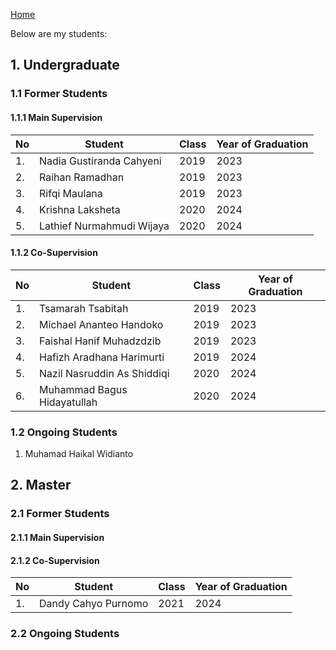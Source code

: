 [Home](https://github.com/Dr-Sidik/.github/blob/main/README.md)

Below are my students:

## 1. Undergraduate

### 1.1 Former Students

#### 1.1.1 Main Supervision

| No | Student  | Class  | Year of Graduation  |   
|--- |---|---|---|
| 1. | Nadia Gustiranda Cahyeni  | 2019 | 2023 | 
| 2. | Raihan Ramadhan           | 2019 | 2023 |   
| 3. | Rifqi Maulana             | 2019 | 2023 |  
| 4. | Krishna Laksheta          | 2020 | 2024 |
| 5. | Lathief Nurmahmudi Wijaya | 2020 | 2024 |

#### 1.1.2 Co-Supervision

| No | Student  | Class  | Year of Graduation  |   
|--- |---|---|---|
| 1. | Tsamarah Tsabitah              | 2019 | 2023 | 
| 2. | Michael Ananteo Handoko        | 2019 | 2023 |   
| 3. | Faishal Hanif Muhadzdzib       | 2019 | 2023 |  
| 4. | Hafizh Aradhana Harimurti      | 2019 | 2024 |
| 5. | Nazil Nasruddin As Shiddiqi    | 2020 | 2024 |
| 6. | Muhammad Bagus Hidayatullah    | 2020 | 2024 |

### 1.2 Ongoing Students

1. Muhamad Haikal Widianto

## 2. Master

### 2.1 Former Students

#### 2.1.1 Main Supervision

#### 2.1.2 Co-Supervision

| No | Student  | Class  | Year of Graduation  |   
|--- |---|---|---|
| 1. | Dandy Cahyo Purnomo             | 2021 | 2024 | 

### 2.2 Ongoing Students


   
